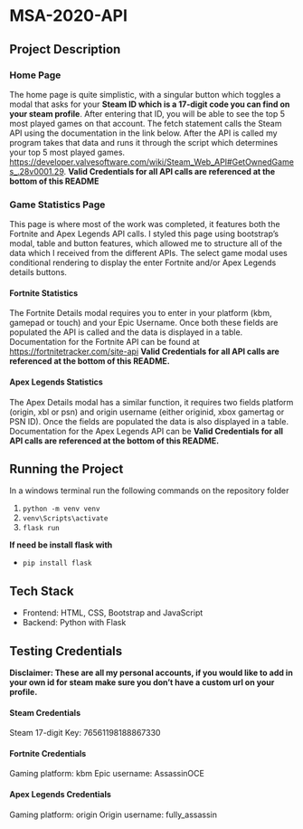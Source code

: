 # MSA-2020-API

## Project Description

### Home Page

The home page is quite simplistic, with a singular button which toggles a modal that asks for your **Steam ID which is a 17-digit code you can find on your steam profile**. After entering that ID, you will be able to see the top 5 most played games on that account. 
The fetch statement calls the Steam API using the documentation in the link below. After the API is called my program takes that data and runs it through the script which determines your top 5 most played games. https://developer.valvesoftware.com/wiki/Steam_Web_API#GetOwnedGames_.28v0001.29. **Valid Credentials for all API calls are referenced at the bottom of this README**

### Game Statistics Page
This page is where most of the work was completed, it features both the Fortnite and Apex Legends API calls. I styled this page using bootstrap’s modal, table and button features, which allowed me to structure all of the data which I received from the different APIs. The select game modal uses conditional rendering to display the enter Fortnite and/or Apex Legends details buttons. 

#### Fortnite Statistics
The Fortnite Details modal requires you to enter in your platform (kbm, gamepad or touch) and your Epic Username. Once both these fields are populated the API is called and the data is displayed in a table. Documentation for the Fortnite API can be found at https://fortnitetracker.com/site-api **Valid Credentials for all API calls are referenced at the bottom of this README.** 

#### Apex Legends Statistics
The Apex Details modal has a similar function, it requires two fields platform (origin, xbl or psn) and origin username (either originid, xbox gamertag or PSN ID). Once the fields are populated the data is also displayed in a table. Documentation for the Apex Legends API can be  **Valid Credentials for all API calls are referenced at the bottom of this README.** 

## Running the Project
In a windows terminal run the following commands on the repository folder
1. `python -m venv venv`
2. `venv\Scripts\activate`
3. `flask run`

**If need be install flask with** 
* `pip install flask`

## Tech Stack
* Frontend: HTML, CSS, Bootstrap and JavaScript
* Backend: Python with Flask

## Testing Credentials 
**Disclaimer: These are all my personal accounts, if you would like to add in your own id for steam make sure you don’t have a custom url on your profile.**

#### Steam Credentials
Steam 17-digit Key: 76561198188867330
#### Fortnite Credentials
Gaming platform: kbm
Epic username: AssassinOCE
#### Apex Legends Credentials
Gaming platform: origin
Origin username: fully_assassin
